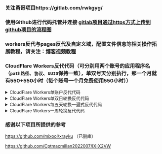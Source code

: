 ### 关注甬哥项目https://gitlab.com/rwkgyg/

### 使用Github进行代码托管并连接 [gitlab项目通过https方式上传到github项目的流程图](https://ygkkk.blogspot.com/2022/06/gitlabhttpsgithub.html)


### workers反代与pages反代及自定义域，配置文件信息等相关操作拓展教程，请关注：[博客视频教程](https://ygkkk.blogspot.com/2022/05/heroku-cloudflare-workers-pages.html)


### CloudFlare Workers反代代码（可分别用两个账号的应用程序名（`path路径`、`协议`、`UUID`保持一致），单双号天分别执行，那一个月就有550+550小时（每个账号一个月免费使用550小时））
<details>
<summary>CloudFlare Workers单账户反代代码</summary>

```js
addEventListener(
    "fetch",event => {
        let url=new URL(event.request.url);
        url.hostname="appname.herokuapp.com";
        let request=new Request(url,event.request);
        event. respondWith(
            fetch(request)
        )
    }
)
```
</details>

<details>
<summary>CloudFlare Workers单双日轮换反代代码</summary>

```js
const SingleDay = 'app0.herokuapp.com'
const DoubleDay = 'app1.herokuapp.com'
addEventListener(
    "fetch",event => {
    
        let nd = new Date();
        if (nd.getDate()%2) {
            host = SingleDay
        } else {
            host = DoubleDay
        }
        
        let url=new URL(event.request.url);
        url.hostname=host;
        let request=new Request(url,event.request);
        event. respondWith(
            fetch(request)
        )
    }
)
```
</details>

<details>
<summary>CloudFlare Workers每五天轮换一遍式反代代码</summary>

```js
const Day0 = 'app0.herokuapp.com'
const Day1 = 'app1.herokuapp.com'
const Day2 = 'app2.herokuapp.com'
const Day3 = 'app3.herokuapp.com'
const Day4 = 'app4.herokuapp.com'
addEventListener(
    "fetch",event => {
    
        let nd = new Date();
        let day = nd.getDate() % 5;
        if (day === 0) {
            host = Day0
        } else if (day === 1) {
            host = Day1
        } else if (day === 2) {
            host = Day2
        } else if (day === 3){
            host = Day3
        } else if (day === 4){
            host = Day4
        } else {
            host = Day1
        }
        
        let url=new URL(event.request.url);
        url.hostname=host;
        let request=new Request(url,event.request);
        event. respondWith(
            fetch(request)
        )
    }
)
```
</details>

<details>
<summary>CloudFlare Workers一周轮换反代代码</summary>

```js
const Day0 = 'app0.herokuapp.com'
const Day1 = 'app1.herokuapp.com'
const Day2 = 'app2.herokuapp.com'
const Day3 = 'app3.herokuapp.com'
const Day4 = 'app4.herokuapp.com'
const Day5 = 'app5.herokuapp.com'
const Day6 = 'app6.herokuapp.com'
addEventListener(
    "fetch",event => {
    
        let nd = new Date();
        let day = nd.getDay();
        if (day === 0) {
            host = Day0
        } else if (day === 1) {
            host = Day1
        } else if (day === 2) {
            host = Day2
        } else if (day === 3){
            host = Day3
        } else if (day === 4) {
            host = Day4
        } else if (day === 5) {
            host = Day5
        } else if (day === 6) {
            host = Day6
        } else {
            host = Day1
        }
        
        let url=new URL(event.request.url);
        url.hostname=host;
        let request=new Request(url,event.request);
        event. respondWith(
            fetch(request)
        )
    }
)
```
</details>

### 感谢以下项目所提供的参考

https://github.com/mixool/xrayku  （已删库）

https://github.com/Cptmacmillan2022007/IX-X2VW

